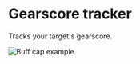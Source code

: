 # Gearscore tracker
Tracks your target's gearscore.

![Buff cap example](https://i.imgur.com/Nzdjic3.gif)